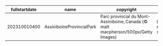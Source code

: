 |fullstartdate|name|copyright|title|image|
|--|--|--|--|--|
202310010400|AssiniboineProvincialPark|Parc provincial du Mont-Assiniboine, Canada (© matt macpherson/500px/Getty Images)|L’hiver en scène|![](/fr-CA/2023/10/202310010400AssiniboineProvincialPark.jpg)|
